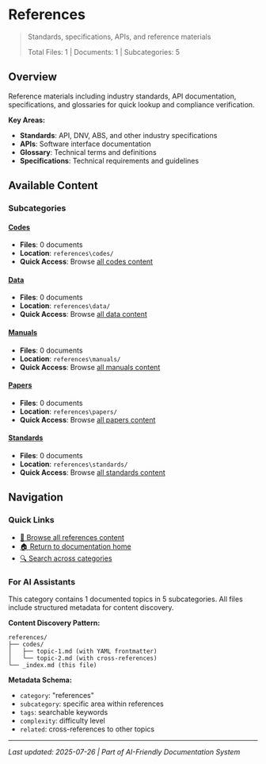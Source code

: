 # References

> Standards, specifications, APIs, and reference materials
>
> Total Files: 1 | Documents: 1 | Subcategories: 5

## Overview

Reference materials including industry standards, API documentation, specifications, and glossaries for quick lookup and compliance verification.

**Key Areas:**
- **Standards**: API, DNV, ABS, and other industry specifications
- **APIs**: Software interface documentation
- **Glossary**: Technical terms and definitions
- **Specifications**: Technical requirements and guidelines

## Available Content

### Subcategories

#### [Codes](codes/)
- **Files**: 0 documents
- **Location**: `references\codes/`
- **Quick Access**: Browse [all codes content](codes/)

#### [Data](data/)
- **Files**: 0 documents
- **Location**: `references\data/`
- **Quick Access**: Browse [all data content](data/)

#### [Manuals](manuals/)
- **Files**: 0 documents
- **Location**: `references\manuals/`
- **Quick Access**: Browse [all manuals content](manuals/)

#### [Papers](papers/)
- **Files**: 0 documents
- **Location**: `references\papers/`
- **Quick Access**: Browse [all papers content](papers/)

#### [Standards](standards/)
- **Files**: 0 documents
- **Location**: `references\standards/`
- **Quick Access**: Browse [all standards content](standards/)

## Navigation

### Quick Links
- [📁 Browse all references content](./)
- [🏠 Return to documentation home](../README.md)
- [🔍 Search across categories](../README.md#navigation-guide)

### For AI Assistants

This category contains 1 documented topics in 5 subcategories. All files include structured metadata for content discovery.

**Content Discovery Pattern:**
```
references/
├── codes/
│   ├── topic-1.md (with YAML frontmatter)
│   └── topic-2.md (with cross-references)
└── _index.md (this file)
```

**Metadata Schema:**
- `category`: "references"
- `subcategory`: specific area within references
- `tags`: searchable keywords
- `complexity`: difficulty level
- `related`: cross-references to other topics

---

*Last updated: 2025-07-26 | Part of AI-Friendly Documentation System*
